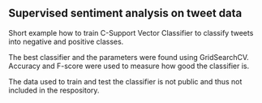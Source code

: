 ## Supervised sentiment analysis on tweet data

Short example how to train C-Support Vector Classifier to classify tweets into negative and positive classes.

The best classifier and the parameters were found using GridSearchCV. Accuracy and F-score were used to measure how good the classifier is.

The data used to train and test the classifier is not public and thus not included in the respository.